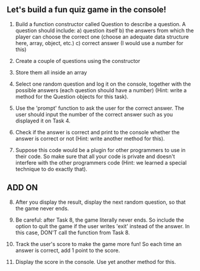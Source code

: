 ## Let's build a fun quiz game in the console! ##

1. Build a function constructor called Question to describe a question. A question should include:
a) question itself
b) the answers from which the player can choose the correct one (choose an adequate data structure here, array, object, etc.)
c) correct answer (I would use a number for this)

2. Create a couple of questions using the constructor

3. Store them all inside an array

4. Select one random question and log it on the console, together with the possible answers (each question should have a number)
(Hint: write a method for the Question objects for this task).

5. Use the 'prompt' function to ask the user for the correct answer. The user should input the number of the correct answer such as you displayed it on Task 4.

6. Check if the answer is correct and print to the console whether the answer is correct or not (Hint: write another method for this).

7. Suppose this code would be a plugin for other programmers to use in their code. So make sure that all your code is private and doesn't interfere with the other programmers code (Hint: we learned a special technique to do exactly that).

## ADD ON

8. After you display the result, display the next random question, so that the game never ends.

9. Be careful: after Task 8, the game literally never ends. So include the option to quit the game if the user writes 'exit' instead of the answer. In this case, DON'T call the function from Task 8.

10. Track the user's score to make the game more fun! So each time an answer is correct, add 1 point to the score.

11. Display the score in the console. Use yet another method for this.